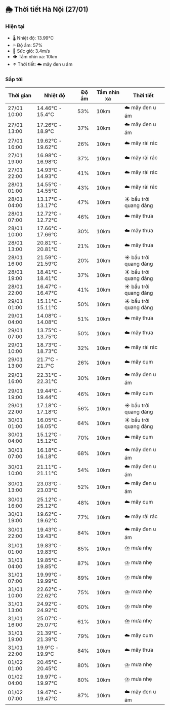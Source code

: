 ## 🌦️ Thời tiết Hà Nội (27/01)

### Hiện tại

- 🌡️ Nhiệt độ: 13.99℃
- 💦 Độ ẩm: 57%
- 💨 Sức gió: 3.4m/s
- 👁️ Tầm nhìn xa: 10km
- ☂️ Thời tiết: ☁️ mây đen u ám

### Sắp tới

| Thời gian | Nhiệt độ | Độ ẩm | Tầm nhìn xa | Thời tiết |
| --- | --- | --- | --- | --- |
| 27/01 10:00 | 14.46℃ - 15.4℃ | 53% | 10km | ☁️ mây đen u ám |
| 27/01 13:00 | 17.26℃ - 18.9℃ | 37% | 10km | ☁️ mây đen u ám |
| 27/01 16:00 | 19.62℃ - 19.62℃ | 26% | 10km | ☁️ mây rải rác |
| 27/01 19:00 | 16.98℃ - 16.98℃ | 37% | 10km | ☁️ mây rải rác |
| 27/01 22:00 | 14.93℃ - 14.93℃ | 41% | 10km | ☁️ mây rải rác |
| 28/01 01:00 | 14.55℃ - 14.55℃ | 43% | 10km | ☁️ mây rải rác |
| 28/01 04:00 | 13.17℃ - 13.17℃ | 47% | 10km | ☀️ bầu trời quang đãng |
| 28/01 07:00 | 12.72℃ - 12.72℃ | 46% | 10km | ☁️ mây thưa |
| 28/01 10:00 | 17.66℃ - 17.66℃ | 30% | 10km | ☁️ mây thưa |
| 28/01 13:00 | 20.81℃ - 20.81℃ | 21% | 10km | ☁️ mây thưa |
| 28/01 16:00 | 21.59℃ - 21.59℃ | 20% | 10km | ☀️ bầu trời quang đãng |
| 28/01 19:00 | 18.41℃ - 18.41℃ | 37% | 10km | ☀️ bầu trời quang đãng |
| 28/01 22:00 | 16.47℃ - 16.47℃ | 41% | 10km | ☀️ bầu trời quang đãng |
| 29/01 01:00 | 15.11℃ - 15.11℃ | 50% | 10km | ☀️ bầu trời quang đãng |
| 29/01 04:00 | 14.08℃ - 14.08℃ | 51% | 10km | ☁️ mây thưa |
| 29/01 07:00 | 13.75℃ - 13.75℃ | 50% | 10km | ☁️ mây thưa |
| 29/01 10:00 | 18.73℃ - 18.73℃ | 32% | 10km | ☁️ mây rải rác |
| 29/01 13:00 | 21.7℃ - 21.7℃ | 26% | 10km | ☁️ mây cụm |
| 29/01 16:00 | 22.31℃ - 22.31℃ | 30% | 10km | ☁️ mây đen u ám |
| 29/01 19:00 | 19.44℃ - 19.44℃ | 46% | 10km | ☁️ mây cụm |
| 29/01 22:00 | 17.18℃ - 17.18℃ | 56% | 10km | ☀️ bầu trời quang đãng |
| 30/01 01:00 | 16.05℃ - 16.05℃ | 64% | 10km | ☀️ bầu trời quang đãng |
| 30/01 04:00 | 15.12℃ - 15.12℃ | 70% | 10km | ☁️ mây cụm |
| 30/01 07:00 | 16.18℃ - 16.18℃ | 68% | 10km | ☁️ mây đen u ám |
| 30/01 10:00 | 21.11℃ - 21.11℃ | 54% | 10km | ☁️ mây đen u ám |
| 30/01 13:00 | 23.03℃ - 23.03℃ | 52% | 10km | ☁️ mây đen u ám |
| 30/01 16:00 | 25.12℃ - 25.12℃ | 48% | 10km | ☁️ mây cụm |
| 30/01 19:00 | 19.62℃ - 19.62℃ | 77% | 10km | ☁️ mây rải rác |
| 30/01 22:00 | 19.43℃ - 19.43℃ | 84% | 10km | ☁️ mây đen u ám |
| 31/01 01:00 | 19.83℃ - 19.83℃ | 85% | 10km | ⛈️ mưa nhẹ |
| 31/01 04:00 | 19.85℃ - 19.85℃ | 87% | 10km | ⛈️ mưa nhẹ |
| 31/01 07:00 | 19.99℃ - 19.99℃ | 89% | 10km | ⛈️ mưa nhẹ |
| 31/01 10:00 | 22.62℃ - 22.62℃ | 75% | 10km | ⛈️ mưa nhẹ |
| 31/01 13:00 | 24.92℃ - 24.92℃ | 60% | 10km | ⛈️ mưa nhẹ |
| 31/01 16:00 | 25.07℃ - 25.07℃ | 61% | 10km | ⛈️ mưa nhẹ |
| 31/01 19:00 | 21.39℃ - 21.39℃ | 79% | 10km | ☁️ mây cụm |
| 31/01 22:00 | 19.9℃ - 19.9℃ | 84% | 10km | ☁️ mây thưa |
| 01/02 01:00 | 20.45℃ - 20.45℃ | 80% | 10km | ⛈️ mưa nhẹ |
| 01/02 04:00 | 19.97℃ - 19.97℃ | 80% | 10km | ⛈️ mưa nhẹ |
| 01/02 07:00 | 19.47℃ - 19.47℃ | 87% | 10km | ☁️ mây đen u ám |
